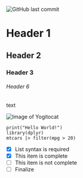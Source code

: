![GitHub last commit](https://img.shields.io/github/last-commit/BethMatta-NOAA/skills-communicate-using-markdown)

# Header 1
## Header 2
### Header 3
###### Header 6
text

![Image of Yogitocat](https://octodex.github.com/images/yogitocat.png)

```
print("Hello World!")
library(dplyr)
mtcars |> filter(mpg > 20)
```

- [x] List syntax is required
- [x] This item is complete
- [ ] This item is not complete
- [ ] Finalize
